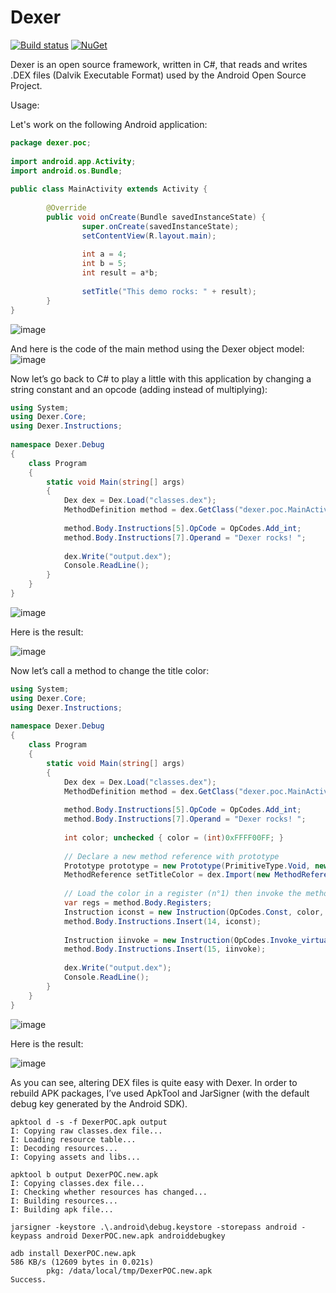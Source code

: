 # Dexer
[![Build status](https://github.com/sailro/Dexer/workflows/CI/badge.svg)](https://github.com/sailro/Dexer/actions?query=workflow%3ACI)
[![NuGet](https://img.shields.io/nuget/v/Dexer.svg)](https://www.nuget.org/packages/Dexer/)

Dexer is an open source framework, written in C#, that reads and writes .DEX files (Dalvik Executable Format) used by the Android Open Source Project.

Usage:

Let's work on the following Android application:
```java
package dexer.poc;
 
import android.app.Activity;
import android.os.Bundle;
 
public class MainActivity extends Activity {
 
        @Override
        public void onCreate(Bundle savedInstanceState) {
                super.onCreate(savedInstanceState);
                setContentView(R.layout.main);
       
                int a = 4;
                int b = 5;
                int result = a*b;
       
                setTitle("This demo rocks: " + result);
        }
}
```
![image](https://user-images.githubusercontent.com/638167/71027080-5c716880-20bf-11ea-8974-489d6ee43469.png)

And here is the code of the main method using the Dexer object model:
![image](https://user-images.githubusercontent.com/638167/71027156-8b87da00-20bf-11ea-8d9e-723fb9bc99a0.png)

Now let’s go back to C# to play a little with this application by changing a string constant and an opcode (adding instead of multiplying):
```csharp
using System;
using Dexer.Core;
using Dexer.Instructions;
 
namespace Dexer.Debug
{
    class Program
    {
        static void Main(string[] args)
        {
            Dex dex = Dex.Load("classes.dex");
            MethodDefinition method = dex.GetClass("dexer.poc.MainActivity").GetMethod("onCreate");
 
            method.Body.Instructions[5].OpCode = OpCodes.Add_int;
            method.Body.Instructions[7].Operand = "Dexer rocks! ";
 
            dex.Write("output.dex");
            Console.ReadLine();
        }
    }
}
```

![image](https://user-images.githubusercontent.com/638167/71033470-31d9dc80-20cc-11ea-928a-7533bfb3a1a3.png)

Here is the result:

![image](https://user-images.githubusercontent.com/638167/71033535-533ac880-20cc-11ea-872f-6359760e5895.png)

Now let’s call a method to change the title color:
```csharp
using System;
using Dexer.Core;
using Dexer.Instructions;
 
namespace Dexer.Debug
{
    class Program
    {
        static void Main(string[] args)
        {
            Dex dex = Dex.Load("classes.dex");
            MethodDefinition method = dex.GetClass("dexer.poc.MainActivity").GetMethod("onCreate");
 
            method.Body.Instructions[5].OpCode = OpCodes.Add_int;
            method.Body.Instructions[7].Operand = "Dexer rocks! ";
 
            int color; unchecked { color = (int)0xFFFF00FF; }
 
            // Declare a new method reference with prototype
            Prototype prototype = new Prototype(PrimitiveType.Void, new Parameter(PrimitiveType.Int));
            MethodReference setTitleColor = dex.Import(new MethodReference(method.Owner, "setTitleColor", prototype));
 
            // Load the color in a register (n°1) then invoke the method (register n°5 is 'this' in our case)
            var regs = method.Body.Registers;
            Instruction iconst = new Instruction(OpCodes.Const, color, regs[1]);
            method.Body.Instructions.Insert(14, iconst);
 
            Instruction iinvoke = new Instruction(OpCodes.Invoke_virtual, setTitleColor, regs[5], regs[1]);
            method.Body.Instructions.Insert(15, iinvoke);
 
            dex.Write("output.dex");
            Console.ReadLine();
        }
    }
}
```
![image](https://user-images.githubusercontent.com/638167/71033577-6cdc1000-20cc-11ea-8e7c-05ef8e544eae.png)

Here is the result:

![image](https://user-images.githubusercontent.com/638167/71033606-7c5b5900-20cc-11ea-8a96-c86ba3bfbc07.png)

As you can see, altering DEX files is quite easy with Dexer. In order to rebuild APK packages, I’ve used ApkTool and JarSigner (with the default debug key generated by the Android SDK).

```batch
apktool d -s -f DexerPOC.apk output
I: Copying raw classes.dex file...
I: Loading resource table...
I: Decoding resources...
I: Copying assets and libs...

apktool b output DexerPOC.new.apk
I: Copying classes.dex file...
I: Checking whether resources has changed...
I: Building resources...
I: Building apk file...

jarsigner -keystore .\.android\debug.keystore -storepass android -keypass android DexerPOC.new.apk androiddebugkey

adb install DexerPOC.new.apk
586 KB/s (12609 bytes in 0.021s)
        pkg: /data/local/tmp/DexerPOC.new.apk
Success.
```
